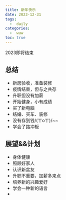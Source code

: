 ```yaml
---
title: 新年快乐
date: 2023-12-31
tags:
  -  daily
categories:
  -  wuw
toc: true
---
```


2023即将结束

<!-- more -->



## 总结


- 新房验收，准备装修
- 疫情结束，但与之共存
- 升职但没有加薪
- 开始健身，小有成绩
- 买了新电脑
- 结婚、买车、装修
- 没有存到钱/(ㄒoㄒ)/~~
- 学会了路冲板


## 展望&&计划

- 身体健康
- 照顾好家人
- 认识新盆友
- 升职不重要，加薪多来点
- 培养新的兴趣爱好
- 学会一种新的语言
- 